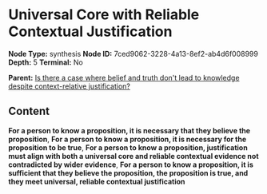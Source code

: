 # Universal Core with Reliable Contextual Justification

**Node Type:** synthesis
**Node ID:** 7ced9062-3228-4a13-8ef2-ab4d6f008999
**Depth:** 5
**Terminal:** No

**Parent:** [Is there a case where belief and truth don't lead to knowledge despite context-relative justification?](is-there-a-case-where-belief-and-truth-dont-lead-to-knowledge-despite-context-relative-justification-antithesis-010befe3-ed57-4b68-8812-1f5085388eac.md)

## Content

**For a person to know a proposition, it is necessary that they believe the proposition**, **For a person to know a proposition, it is necessary for the proposition to be true**, **For a person to know a proposition, justification must align with both a universal core and reliable contextual evidence not contradicted by wider evidence**, **For a person to know a proposition, it is sufficient that they believe the proposition, the proposition is true, and they meet universal, reliable contextual justification**
